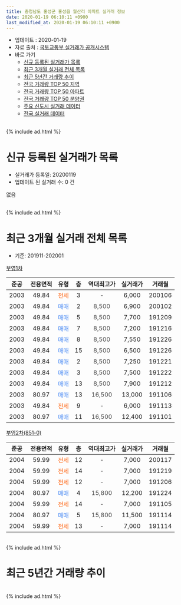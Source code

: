 ```yaml
---
title: 충청남도 홍성군 홍성읍 월산리 아파트 실거래 정보
date: 2020-01-19 06:10:11 +0900
last_modified_at: 2020-01-19 06:10:11 +0900
---
```


* 업데이트 : 2020-01-19
* 자료 출처 : [국토교통부 실거래가 공개시스템](http://rt.molit.go.kr)
* 바로 가기
    * [신규 등록된 실거래가 목록](#신규-등록된-실거래가-목록)
    * [최근 3개월 실거래 전체 목록](#최근-3개월-실거래-전체-목록)
    * [최근 5년간 거래량 추이](#최근-5년간-거래량-추이)
    * [전국 거래량 TOP 50 지역](https://apt-info.github.io/apt-trade-info/최근-3개월-전국에서-가장-거래가-많이-발생한-지역)
    * [전국 거래량 TOP 50 아파트](https://apt-info.github.io/apt-trade-info/최근-3개월-전국에서-가장-거래가-많이-발생한-아파트)
    * [전국 거래량 TOP 50 분양권](https://apt-info.github.io/apt-trade-info/최근-3개월-전국에서-가장-거래가-많이-발생한-분양권)
    * [주요 신도시 실거래 데이터](https://apt-info.github.io/apt-trade-info/주요-신도시)
    * [전국 실거래 데이터](https://apt-info.github.io/apt-trade-info/전국)
<br>
{% include ad.html %}
<br>

# 신규 등록된 실거래가 목록
* 실거래가 등록일: 20200119
* 업데이트 된 실거래 수: 0 건

없음

<br>
{% include ad.html %}
<br>

# 최근 3개월 실거래 전체 목록
* 기준: 201911-202001


[부영1차](https://search.naver.com/search.naver?query=%EC%B6%A9%EC%B2%AD%EB%82%A8%EB%8F%84+%ED%99%8D%EC%84%B1%EA%B5%B0+%ED%99%8D%EC%84%B1%EC%9D%8D+%EC%9B%94%EC%82%B0%EB%A6%AC+%EB%B6%80%EC%98%811%EC%B0%A8)

|준공|전용면적|유형|층|역대최고가|실거래가|거래월|
|:---:|:---:|:---:|:---:|:---:|:---:|:---:|
|2003|49.84|<span style="color:#ff5a00">전세</span>|3|<span style="color:#444444">-</span>|6,000|200106|
|2003|49.84|<span style="color:#4285f3">매매</span>|2|<span style="color:#444444">8,500</span>|6,900|200102|
|2003|49.84|<span style="color:#4285f3">매매</span>|5|<span style="color:#444444">8,500</span>|7,700|191209|
|2003|49.84|<span style="color:#4285f3">매매</span>|7|<span style="color:#444444">8,500</span>|7,200|191216|
|2003|49.84|<span style="color:#4285f3">매매</span>|8|<span style="color:#444444">8,500</span>|7,550|191226|
|2003|49.84|<span style="color:#4285f3">매매</span>|15|<span style="color:#444444">8,500</span>|6,500|191226|
|2003|49.84|<span style="color:#4285f3">매매</span>|2|<span style="color:#444444">8,500</span>|7,250|191221|
|2003|49.84|<span style="color:#4285f3">매매</span>|3|<span style="color:#444444">8,500</span>|7,500|191222|
|2003|49.84|<span style="color:#4285f3">매매</span>|13|<span style="color:#444444">8,500</span>|7,900|191212|
|2003|80.97|<span style="color:#4285f3">매매</span>|13|<span style="color:#444444">16,500</span>|13,000|191106|
|2003|49.84|<span style="color:#ff5a00">전세</span>|9|<span style="color:#444444">-</span>|6,000|191113|
|2003|80.97|<span style="color:#4285f3">매매</span>|11|<span style="color:#444444">16,500</span>|12,400|191101|

[부영2차(851-0)](https://search.naver.com/search.naver?query=%EC%B6%A9%EC%B2%AD%EB%82%A8%EB%8F%84+%ED%99%8D%EC%84%B1%EA%B5%B0+%ED%99%8D%EC%84%B1%EC%9D%8D+%EC%9B%94%EC%82%B0%EB%A6%AC+%EB%B6%80%EC%98%812%EC%B0%A8%28851-0%29)

|준공|전용면적|유형|층|역대최고가|실거래가|거래월|
|:---:|:---:|:---:|:---:|:---:|:---:|:---:|
|2004|59.99|<span style="color:#ff5a00">전세</span>|12|<span style="color:#444444">-</span>|7,000|200117|
|2004|59.99|<span style="color:#ff5a00">전세</span>|14|<span style="color:#444444">-</span>|7,000|191219|
|2004|59.99|<span style="color:#ff5a00">전세</span>|12|<span style="color:#444444">-</span>|7,000|191206|
|2004|80.97|<span style="color:#4285f3">매매</span>|4|<span style="color:#444444">15,800</span>|12,200|191224|
|2004|59.99|<span style="color:#ff5a00">전세</span>|14|<span style="color:#444444">-</span>|7,000|191105|
|2004|80.97|<span style="color:#4285f3">매매</span>|5|<span style="color:#444444">15,800</span>|11,500|191114|
|2004|59.99|<span style="color:#ff5a00">전세</span>|13|<span style="color:#444444">-</span>|7,000|191114|


<br>
{% include ad.html %}
<br>

# 최근 5년간 거래량 추이


<div style="width:100%;">
    <canvas id="deal_progress" height="200"></canvas>
</div>

<script>
new Chart(document.getElementById("deal_progress"), {
    type: 'line',
    data: {
        labels: ['201501','201502','201503','201504','201505','201506','201507','201508','201509','201510','201511','201512','201601','201602','201603','201604','201605','201606','201607','201608','201609','201610','201611','201612','201701','201702','201703','201704','201705','201706','201707','201708','201709','201710','201711','201712','201801','201802','201803','201804','201805','201806','201807','201808','201809','201810','201811','201812','201901','201902','201903','201904','201905','201906','201907','201908','201909','201910','201911','201912','202001'],
        datasets: [{
            label: '매매',
            pointRadius: 1,
            data: [9, 6, 11, 9, 8, 6, 10, 5, 13, 20, 11, 12, 8, 9, 10, 13, 16, 8, 6, 12, 13, 16, 5, 8, 9, 9, 15, 11, 13, 12, 9, 8, 3, 5, 11, 10, 7, 7, 3, 12, 7, 8, 3, 4, 5, 7, 7, 7, 4, 9, 9, 8, 6, 9, 2, 6, 7, 5, 3, 8, 1],
            borderColor: "rgba(255, 201, 14, 1)",
            backgroundColor: "rgba(255, 201, 14, 0.5)",
            fill: false,
            lineTension: 0
        },{
            label: '전월세',
            pointRadius: 1,
            data: [8, 3, 10, 2, 2, 6, 5, 22, 17, 12, 5, 6, 3, 5, 5, 4, 4, 4, 7, 4, 6, 6, 2, 2, 3, 1, 2, 6, 2, 6, 4, 3, 4, 2, 3, 3, 5, 2, 6, 5, 5, 6, 2, 5, 1, 5, 3, 2, 0, 4, 2, 2, 9, 13, 0, 5, 7, 6, 3, 2, 2],
            borderColor: "rgba(0, 141, 185, 1)",
            backgroundColor: "rgba(0, 141, 185, 0.5)",
            fill: false,
            lineTension: 0
        }
        ]
    },
    options: {
        responsive: true,
        title: {
            display: false
        },
        tooltips: {
            mode: 'index',
            intersect: false
        },
        hover: {
            mode: 'nearest',
            intersect: true
        },
        scales: {
            xAxes: [{
                display: true,
                scaleLabel: {
                    display: true,
                    labelString: '년/월'
                }
            }],
            yAxes: [{
                display: true,
                ticks: {
                    suggestedMin: 0,
                },
                scaleLabel: {
                    display: true,
                    labelString: '실거래 수'
                }
            }]
        }
    }
});

</script>


<br>
{% include ad.html %}
<br>

